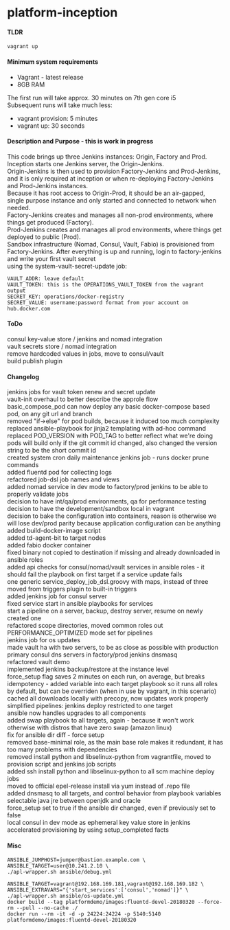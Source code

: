 # platform-inception

#### TLDR
```
vagrant up
```

#### Minimum system requirements
* Vagrant - latest release
* 8GB RAM

The first run will take approx. 30 minutes on 7th gen core i5  
Subsequent runs will take much less:
* vagrant provision: 5 minutes
* vagrant up: 30 seconds

#### Description and Purpose - this is work in progress
This code brings up three Jenkins instances: Origin, Factory and Prod.  
Inception starts one Jenkins server, the Origin-Jenkins.  
Origin-Jenkins is then used to provision Factory-Jenkins and Prod-Jenkins, and it is only required at inception or when re-deploying Factory-Jenkins and Prod-Jenkins instances.  
Because it has root access to Origin-Prod, it should be an air-gapped, single purpose instance and only started and connected to network when needed.  
Factory-Jenkins creates and manages all non-prod environments, where things get produced (Factory).  
Prod-Jenkins creates and manages all prod environments, where things get deployed to public (Prod).  
Sandbox infrastructure (Nomad, Consul, Vault, Fabio) is provisioned from Factory-Jenkins.
After everything is up and running, login to factory-jenkins and write your first vault secret  
using the system-vault-secret-update job:
```
VAULT_ADDR: leave default
VAULT_TOKEN: this is the OPERATIONS_VAULT_TOKEN from the vagrant output
SECRET_KEY: operations/docker-registry
SECRET_VALUE: username:password format from your account on hub.docker.com
```

#### ToDo
consul key-value store / jenkins and nomad integration  
vault secrets store / nomad integration  
remove hardcoded values in jobs, move to consul/vault  
build publish plugin  

#### Changelog
jenkins jobs for vault token renew and secret update  
vault-init overhaul to better describe the approle flow  
basic_compose_pod can now deploy any basic docker-compose based pod, on any git url and branch  
removed "if->else" for pod builds, because it induced too much complexity  
replaced ansible-playbook for jinja2 templating with ad-hoc command  
replaced POD_VERSION with POD_TAG to better reflect what we're doing  
pods will build only if the git commit id changed, also changed the version string to be the short commit id  
created system cron daily maintenance jenkins job  - runs docker prune commands  
added fluentd pod for collecting logs  
refactored job-dsl job names and views  
added nomad service in dev mode to factory/prod jenkins to be able to properly validate jobs  
decision to have int/qa/prod environments, qa for performance testing  
decision to have the development/sandbox local in vagrant  
decision to bake the configuration into containers, reason is otherwise we will lose dev/prod parity because application configuration can be anything  
added build-docker-image script  
added td-agent-bit to target nodes  
added fabio docker container  
fixed binary not copied to destination if missing and already downloaded in ansible roles  
added api checks for consul/nomad/vault services in ansible roles - it should fail the playbook on first target if a service update fails  
one generic service_deploy_job_dsl.groovy with maps, instead of three  
moved from triggers plugin to built-in triggers  
added jenkins job for consul server  
fixed service start in ansible playbooks for services  
start a pipeline on a server, backup, destroy server, resume on newly created one  
refactored scope directories, moved common roles out  
PERFORMANCE_OPTIMIZED mode set for pipelines  
jenkins job for os updates  
made vault ha with two servers, to be as close as possible with production  
primary consul dns servers in factory/prod jenkins dnsmasq  
refactored vault demo  
implemented jenkins backup/restore at the instance level  
force_setup flag saves 2 minutes on each run, on average, but breaks idempotency - added variable into each target playbook so it runs all roles by default, but can be overriden (when in use by vagrant, in this scenario)  
cached all downloads locally with precopy, now updates work properly  
simplified pipelines: jenkins deploy restricted to one target  
ansible now handles upgrades to all components  
added swap playbook to all targets, again - because it won't work otherwise with distros that have zero swap (amazon linux)  
fix for ansible dir diff - force setup  
removed base-minimal role, as the main base role makes it redundant, it has too many problems with dependencies  
removed install python and libselinux-python from vagrantfile, moved to provision script and jenkins job scripts  
added ssh install python and libselinux-python to all scm machine deploy jobs  
moved to official epel-release install via yum instead of .repo file  
added dnsmasq to all targets, and control behavior from playbook variables  
selectable java jre between openjdk and oracle  
force_setup set to true if the ansible dir changed, even if previously set to false  
local consul in dev mode as ephemeral key value store in jenkins  
accelerated provisioning by using setup_completed facts  

#### Misc
```
ANSIBLE_JUMPHOST=jumper@bastion.example.com \
ANSIBLE_TARGET=user@10.241.2.10 \
./apl-wrapper.sh ansible/debug.yml

ANSIBLE_TARGET=vagrant@192.168.169.181,vagrant@192.168.169.182 \
ANSIBLE_EXTRAVARS="{'start_services':['consul','nomad']}" \
./apl-wrapper.sh ansible/os-update.yml
docker build --tag platformdemo/images:fluentd-devel-20180320 --force-rm --pull --no-cache ./
docker run --rm -it -d -p 24224:24224 -p 5140:5140 platformdemo/images:fluentd-devel-20180320
```

